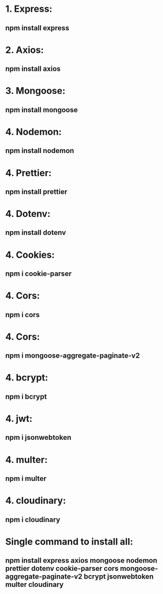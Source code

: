 # 1. Express:
## npm install express

# 2. Axios:
## npm install axios

# 3. Mongoose:
## npm install mongoose

# 4. Nodemon:
## npm install nodemon

# 4. Prettier:
## npm install prettier

# 4. Dotenv:
## npm install dotenv

# 4. Cookies:
## npm i cookie-parser

# 4. Cors:
## npm i cors

# 4. Cors:
## npm i mongoose-aggregate-paginate-v2

# 4. bcrypt:
## npm i bcrypt

# 4. jwt:
## npm i jsonwebtoken

# 4. multer:
## npm i multer

# 4. cloudinary:
## npm i cloudinary

# Single command to install all:
## npm install express axios mongoose nodemon prettier dotenv cookie-parser cors mongoose-aggregate-paginate-v2 bcrypt jsonwebtoken multer cloudinary
